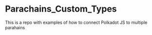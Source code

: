 # Parachains_Custom_Types

This is a repo with examples of how to connect Polkadot JS to multiple parahains